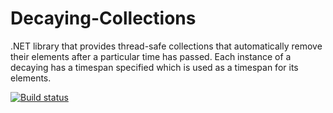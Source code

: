 # Decaying-Collections
.NET library that provides thread-safe collections that automatically remove their elements after a particular time has passed. Each instance of a decaying has a timespan specified which is used as a timespan for its elements.

[![Build status](https://ci.appveyor.com/api/projects/status/4cjeedb9kci21e3e?svg=true)](https://ci.appveyor.com/project/Boyko-Karadzhov/decaying-collections)